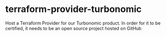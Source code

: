 # terraform-provider-turbonomic
Host a Terraform Provider for our Turbonomic product.  In order for it to be certified, it needs to be an open source project hosted on GitHub
